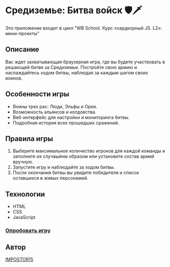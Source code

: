 # Средиземье: Битва войск 🛡️🗡️
Это приложение входит в цикл "WB School. Курс «хардкорный JS. L2»: мини-проекты"
## Описание
Вас ждет захватывающая браузерная игра, где вы будете участвовать в решающей битве за Средиземье. Постройте свою армию и наслаждайтесь ходом битвы, наблюдая за каждым шагом своих воинов.


## Особенности игры
- Воины трех рас: Люди, Эльфы и Орки.
- Возможность альянсов и колдовства.
- Веб-интерфейс для настройки и мониторинга битвы.
- Подробная история всех прошедших сражений.

## Правила игры
1. Выберите максимальное количество игроков для каждой команды и заполните их случаыйнм образом или установите состав армий вручную.
2. Запустите игру и наблюдайте за ходом битвы.
3. После окончания битвы вы увидите победителя и список оставшихся в живых персонажей.

## Технологии

- HTML
- CSS
- JavaScript


### [Опробовать игру](https://middleearth-war.netlify.app/)


## Автор

[IMPOSTOR15](https://github.com/IMPOSTOR15)